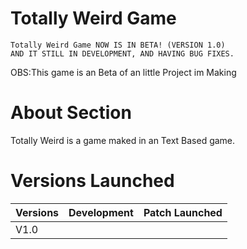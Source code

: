 # Totally Weird Game
    Totally Weird Game NOW IS IN BETA! (VERSION 1.0)
    AND IT STILL IN DEVELOPMENT, AND HAVING BUG FIXES.    

 OBS:This game is an Beta of an little Project im Making

# About Section

Totally Weird is a game maked in an Text Based game.

# Versions Launched

| Versions | Development | Patch Launched |
|----------|-------------|----------------|
|   V1.0   |             |                |
